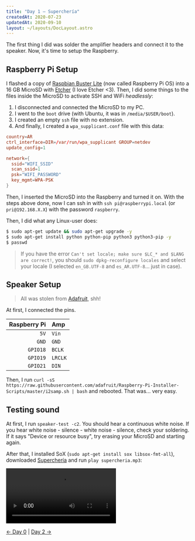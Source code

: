 ```yaml
---
title: "Day 1 — Superchería"
createdAt: 2020-07-23
updatedAt: 2020-09-10
layout: ~/layouts/DocLayout.astro
---
```


The first thing I did was solder the amplifier headers and connect it to the speaker. Now, it's time to setup the Raspberry.

## Raspberry Pi Setup

I flashed a copy of [Raspbian Buster Lite](https://www.raspberrypi.org/downloads/raspberry-pi-os/) (now called Raspberry Pi OS) into a 16 GB MicroSD with [Etcher](https://www.balena.io/etcher/) (I love Etcher <3). Then, I did some things to the files inside the MicroSD to activate SSH and WiFi _headlessly_:

1. I disconnected and connected the MicroSD to my PC.
2. I went to the `boot` drive (with Ubuntu, it was in `/media/$USER/boot`).
3. I created an empty `ssh` file with no extension.
4. And finally, I created a `wpa_supplicant.conf` file with this data:

```ini:wpa_supplicant.conf
country=AR
ctrl_interface=DIR=/var/run/wpa_supplicant GROUP=netdev
update_config=1

network={
  ssid="WIFI_SSID"
  scan_ssid=1
  psk="WIFI_PASSWORD"
  key_mgmt=WPA-PSK
}
```

Then, I inserted the MicroSD into the Raspberry and turned it on. With the steps above done, now I can ssh in with `ssh pi@raspberrypi.local` (or `pri@192.168.X.X`) with the password `raspberry`.

Then, I did what any Linux-user does:

```bash
$ sudo apt-get update && sudo apt-get upgrade -y
$ sudo apt-get install python python-pip python3 python3-pip -y
$ passwd
```

> If you have the error `Can't set locale; make sure $LC_* and $LANG are correct!`, you should `sudo dpkg-reconfigure locales` and select your locale (I selected `en_GB.UTF-8` and `es_AR.UTF-8`... just in case).

## Speaker Setup

> All was stolen from [Adafruit](https://learn.adafruit.com/adafruit-max98357-i2s-class-d-mono-amp/overview), shh!

At first, I connected the pins.

| Raspberry Pi | Amp     |
| -----------: | :------ |
|         `5V` | `Vin`   |
|        `GND` | `GND`   |
|     `GPIO18` | `BCLK`  |
|     `GPIO19` | `LRCLK` |
|     `GPIO21` | `DIN`   |

Then, I run `curl -sS https://raw.githubusercontent.com/adafruit/Raspberry-Pi-Installer-Scripts/master/i2samp.sh | bash` and rebooted. That was... very easy.

## Testing sound

At first, I run `speaker-test -c2`. You should hear a continuous white noise. If you hear white noise - silence - white noise - silence, check your soldering. If it says "Device or resource busy", try erasing your MicroSD and starting again.

After that, I installed SoX (`sudo apt-get install sox libsox-fmt-all`), downloaded [Superchería](https://www.youtube.com/watch?v=bA3ePHU00KY) and run `play supercheria.mp3`:

![This one's for Vitale for helping me with the Amp](/videos/the-cloc/supercheria.mp4)

[&larr; Day 0](../day-0/) | [Day 2 &rarr;](../day-2/)
